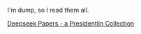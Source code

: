 I'm dump, so I read them all.



[Deepseek Papers - a Presidentlin Collection](https://huggingface.co/collections/Presidentlin/deepseek-papers-674c536aa6acddd9bc98c2ac)


